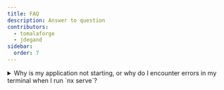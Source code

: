 ```yaml
---
title: FAQ
description: Answer to question
contributors:
  - tomalaforge
  - jdegand
sidebar:
  order: 7
---
```


<details>
  <summary>Why is my application not starting, or why do I encounter errors in my terminal when I run `nx serve`?</summary>
  
  Most of the time, this issue arises because your node_modules are outdated, and you need to update them by running `npm ci`.

If the installation process fails, you can resolve it by deleting your node_modules folder using the command `rm -rf node_modules` or `npx npkill` and then re-running `npm ci`.

If the problem persists, please report the issue [here](https://github.com/tomalaforge/angular-challenges/issues/new).

</details>
